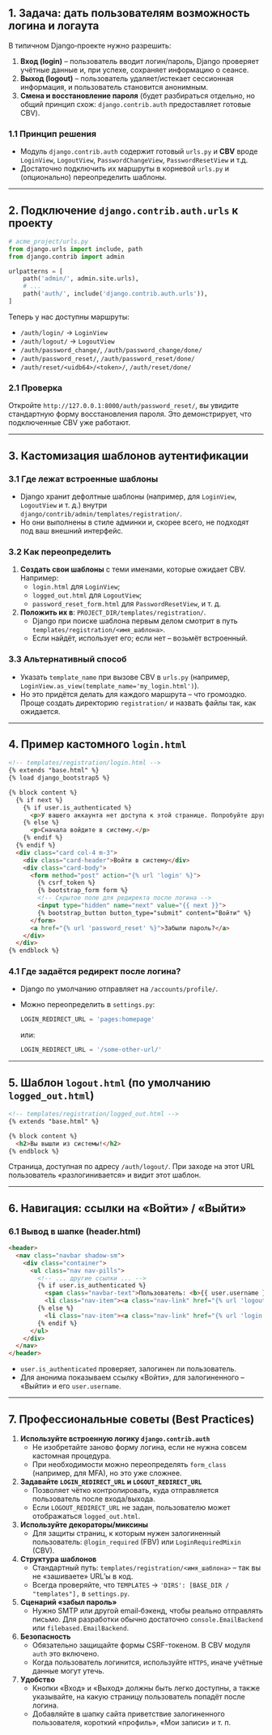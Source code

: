 ## 1. Задача: дать пользователям возможность логина и логаута

В типичном Django‑проекте нужно разрешить:

1. **Вход (login)** – пользователь вводит логин/пароль, Django проверяет учётные данные и, при успехе, сохраняет информацию о сеансе.
2. **Выход (logout)** – пользователь удаляет/истекает сессионная информация, и пользователь становится анонимным.
3. **Смена и восстановление пароля** (будет разбираться отдельно, но общий принцип схож: `django.contrib.auth` предоставляет готовые CBV).

### 1.1 Принцип решения

- Модуль `django.contrib.auth` содержит готовый `urls.py` и **CBV** вроде `LoginView`, `LogoutView`, `PasswordChangeView`, `PasswordResetView` и т.д.
- Достаточно подключить их маршруты в корневой `urls.py` и (опционально) переопределить шаблоны.

---

## 2. Подключение `django.contrib.auth.urls` к проекту

```python
# acme_project/urls.py
from django.urls import include, path
from django.contrib import admin

urlpatterns = [
    path('admin/', admin.site.urls),
    # ...
    path('auth/', include('django.contrib.auth.urls')),
]
```

Теперь у нас доступны маршруты:

- `/auth/login/` → `LoginView`
- `/auth/logout/` → `LogoutView`
- `/auth/password_change/`, `/auth/password_change/done/`
- `/auth/password_reset/`, `/auth/password_reset/done/`
- `/auth/reset/<uidb64>/<token>/`, `/auth/reset/done/`

### 2.1 Проверка

Откройте `http://127.0.0.1:8000/auth/password_reset/`, вы увидите стандартную форму восстановления пароля. Это демонстрирует, что подключенные CBV уже работают.

---

## 3. Кастомизация шаблонов аутентификации

### 3.1 Где лежат встроенные шаблоны

- Django хранит дефолтные шаблоны (например, для `LoginView`, `LogoutView` и т. д.) внутри `django/contrib/admin/templates/registration/`.
- Но они выполнены в стиле админки и, скорее всего, не подходят под ваш внешний интерфейс.

### 3.2 Как переопределить

1. **Создать свои шаблоны** с теми именами, которые ожидает CBV. Например:
    - `login.html` для `LoginView`;
    - `logged_out.html` для `LogoutView`;
    - `password_reset_form.html` для `PasswordResetView`, и т. д.
2. **Положить их в**: `PROJECT_DIR/templates/registration/`.
    - Django при поиске шаблона первым делом смотрит в путь `templates/registration/<имя_шаблона>`.
    - Если найдёт, использует его; если нет – возьмёт встроенный.

### 3.3 Альтернативный способ

- Указать `template_name` при вызове CBV в `urls.py` (например, `LoginView.as_view(template_name='my_login.html')`).
- Но это придётся делать для каждого маршрута – что громоздко. Проще создать директорию `registration/` и назвать файлы так, как ожидается.

---

## 4. Пример кастомного `login.html`

```html
<!-- templates/registration/login.html -->
{% extends "base.html" %}
{% load django_bootstrap5 %}

{% block content %}
  {% if next %}
    {% if user.is_authenticated %}
      <p>У вашего аккаунта нет доступа к этой странице. Попробуйте другой аккаунт.</p>
    {% else %}
      <p>Сначала войдите в систему.</p>
    {% endif %}
  {% endif %}
  <div class="card col-4 m-3">
    <div class="card-header">Войти в систему</div>
    <div class="card-body">
      <form method="post" action="{% url 'login' %}">
        {% csrf_token %}
        {% bootstrap_form form %}
        <!-- Скрытое поле для редиректа после логина -->
        <input type="hidden" name="next" value="{{ next }}">
        {% bootstrap_button button_type="submit" content="Войти" %}
      </form>
      <a href="{% url 'password_reset' %}">Забыли пароль?</a>
    </div>
  </div>
{% endblock %}
```

### 4.1 Где задаётся редирект после логина?

- Django по умолчанию отправляет на `/accounts/profile/`.
- Можно переопределить в `settings.py`:
    
    ```python
    LOGIN_REDIRECT_URL = 'pages:homepage'
    ```
    
    или:
    
    ```python
    LOGIN_REDIRECT_URL = '/some-other-url/'
    ```
    

---

## 5. Шаблон `logout.html` (по умолчанию `logged_out.html`)

```html
<!-- templates/registration/logged_out.html -->
{% extends "base.html" %}

{% block content %}
  <h2>Вы вышли из системы!</h2>
{% endblock %}
```

Страница, доступная по адресу `/auth/logout/`. При заходе на этот URL пользователь «разлогинивается» и видит этот шаблон.

---

## 6. Навигация: ссылки на «Войти» / «Выйти»

### 6.1 Вывод в шапке (header.html)

```html
<header>
  <nav class="navbar shadow-sm">
    <div class="container">
      <ul class="nav nav-pills">
        <!-- ... другие ссылки ... -->
        {% if user.is_authenticated %}
          <span class="navbar-text">Пользователь: <b>{{ user.username }}</b></span>
          <li class="nav-item"><a class="nav-link" href="{% url 'logout' %}">Выйти</a></li>
        {% else %}
          <li class="nav-item"><a class="nav-link" href="{% url 'login' %}">Войти</a></li>
        {% endif %}
      </ul>
    </div>
  </nav>
</header>
```

- `user.is_authenticated` проверяет, залогинен ли пользователь.
- Для анонима показываем ссылку «Войти», для залогиненного – «Выйти» и его `user.username`.

---

## 7. Профессиональные советы (Best Practices)

1. **Используйте встроенную логику `django.contrib.auth`**
    - Не изобретайте заново форму логина, если не нужна совсем кастомная процедура.
    - При необходимости можно переопределять `form_class` (например, для MFA), но это уже сложнее.
2. **Задавайте `LOGIN_REDIRECT_URL` и `LOGOUT_REDIRECT_URL`**
    - Позволяет чётко контролировать, куда отправляется пользователь после входа/выхода.
    - Если `LOGOUT_REDIRECT_URL` не задан, пользователю может отображаться `logged_out.html`.
3. **Используйте декораторы/миксины**
    - Для защиты страниц, к которым нужен залогиненный пользователь: `@login_required` (FBV) или `LoginRequiredMixin` (CBV).
4. **Структура шаблонов**
    - Стандартный путь: `templates/registration/<имя_шаблона>` – так вы не «зашиваете» URL’ы в код.
    - Всегда проверяйте, что `TEMPLATES` → `'DIRS': [BASE_DIR / "templates"],` в `settings.py`.
5. **Сценарий «забыл пароль»**
    - Нужно SMTP или другой email‑бэкенд, чтобы реально отправлять письмо. Для разработки обычно достаточно `console.EmailBackend` или `filebased.EmailBackend`.
6. **Безопасность**
    - Обязательно защищайте формы CSRF-токеном. В CBV модуля `auth` это включено.
    - Когда пользователь логинится, используйте `HTTPS`, иначе учётные данные могут утечь.
7. **Удобство**
    - Кнопки «Вход» и «Выход» должны быть легко доступны, а также указывайте, на какую страницу пользователь попадёт после логина.
    - Добавляйте в шапку сайта приветствие залогиненного пользователя, короткий «профиль», «Мои записи» и т. п.
